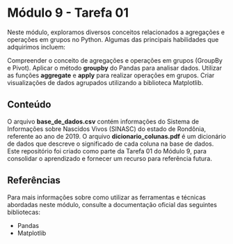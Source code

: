 # Módulo 9 - Tarefa 01
Neste módulo, exploramos diversos conceitos relacionados a agregações e operações em grupos no Python. Algumas das principais habilidades que adquirimos incluem:

Compreender o conceito de agregações e operações em grupos (GroupBy e Pivot).
Aplicar o método **groupby** do Pandas para analisar dados.
Utilizar as funções **aggregate** e **apply** para realizar operações em grupos.
Criar visualizações de dados agrupados utilizando a biblioteca Matplotlib.
## Conteúdo
O arquivo **base_de_dados.csv** contém informações do Sistema de Informações sobre Nascidos Vivos (SINASC) do estado de Rondônia, referente ao ano de 2019.
O arquivo **dicionario_colunas.pdf** é um dicionário de dados que descreve o significado de cada coluna na base de dados.
Este repositório foi criado como parte da Tarefa 01 do Módulo 9, para consolidar o aprendizado e fornecer um recurso para referência futura.

## Referências
Para mais informações sobre como utilizar as ferramentas e técnicas abordadas neste módulo, consulte a documentação oficial das seguintes bibliotecas:

- Pandas
- Matplotlib
